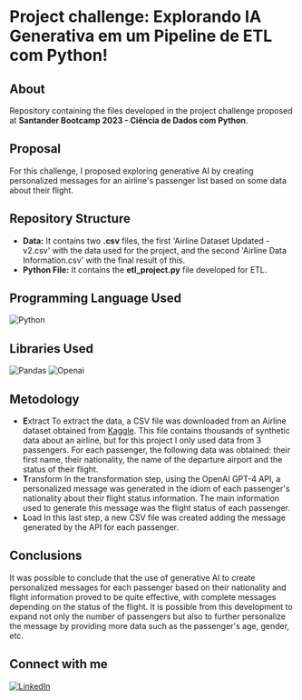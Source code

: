 # Project challenge:  Explorando IA Generativa em um Pipeline de ETL com Python!

## About

Repository containing the files developed in the project challenge proposed at **Santander Bootcamp 2023 - Ciência de Dados com Python**.

## Proposal

For this challenge, I proposed exploring generative AI by creating personalized messages for an airline's passenger list based on some data about their flight.

## Repository Structure

-   **Data:**  It contains two **.csv** files, the first  'Airline Dataset Updated - v2.csv' with the data used for the project, and the second 'Airline Data Information.csv' with the final result of this.
-   **Python File:**  It contains the **etl_project.py** file developed for ETL.

## Programming Language Used

![Python](https://img.shields.io/badge/Python-14354C?style=for-the-badge&logo=python&logoColor=white)

## Libraries Used

![Pandas](https://camo.githubusercontent.com/29d647c0ac0b6e80f969ed5926f1f5bca05b3bb8e749e301dcce435f1c013daa/68747470733a2f2f696d672e736869656c64732e696f2f62616467652f70616e6461732d2532333135303435382e7376673f7374796c653d666f722d7468652d6261646765266c6f676f3d70616e646173266c6f676f436f6c6f723d776869746526636f6c6f723d626c61636b)  ![Openai](https://camo.githubusercontent.com/0b33ba568441b118e4d1994e6036f207f574d43b3467b2d0a0782a021f60b2eb/68747470733a2f2f696d672e736869656c64732e696f2f62616467652f4f70656e41492d2532333346344637352e7376673f7374796c653d666f722d7468652d6261646765266c6f676f436f6c6f723d776869746526636f6c6f723d626c61636b)

## Metodology

- **E**xtract
	To extract the data, a CSV file was downloaded from an Airline dataset obtained from [Kaggle](https://www.kaggle.com/datasets/iamsouravbanerjee/airline-dataset). This file contains thousands of synthetic data about an airline, but for this project I only used data from 3 passengers. For each passenger, the following data was obtained: their first name, their nationality, the name of the departure airport and the status of their flight.
- **T**ransform
	In the transformation step, using the OpenAI GPT-4 API, a personalized message was generated in the idiom of each passenger's nationality about their flight status information. The main information used to generate this message was the flight status of each passenger.
- **L**oad
	In this last step, a new CSV file was created adding the message generated by the API for each passenger.
	
## Conclusions

It was possible to conclude that the use of generative AI to create personalized messages for each passenger based on their nationality and flight information proved to be quite effective, with complete messages depending on the status of the flight. It is possible from this development to expand not only the number of passengers but also to further personalize the message by providing more data such as the passenger's age, gender, etc.

## Connect with me
[![LinkedIn](https://img.shields.io/badge/LinkedIn-000?style=for-the-badge&logo=linkedin&logoColor=0E76A8)](https://www.linkedin.com/in/lucas-paulino-990a40188/)
